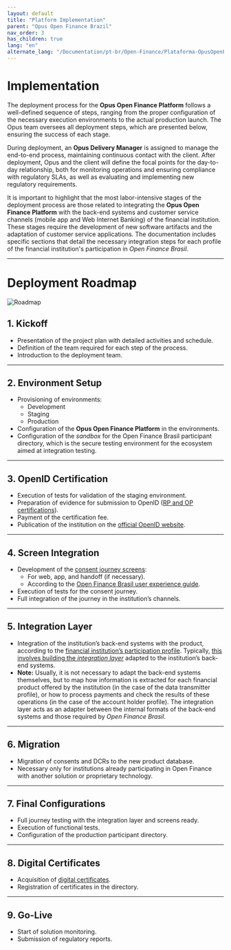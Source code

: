 ```yaml
---
layout: default
title: "Platform Implementation"
parent: "Opus Open Finance Brazil"
nav_order: 3
has_children: true
lang: "en"
alternate_lang: "/Documentation/pt-br/Open-Finance/Plataforma-OpusOpenFinance/Implantação/OOF-Implantação/"
---
```


# Implementation

The deployment process for the **Opus Open Finance Platform** follows a well-defined sequence of steps, ranging from the proper configuration of the necessary execution environments to the actual production launch. The Opus team oversees all deployment steps, which are presented below, ensuring the success of each stage.

During deployment, an **Opus Delivery Manager** is assigned to manage the end-to-end process, maintaining continuous contact with the client. After deployment, Opus and the client will define the focal points for the day-to-day relationship, both for monitoring operations and ensuring compliance with regulatory SLAs, as well as evaluating and implementing new regulatory requirements.

It is important to highlight that the most labor-intensive stages of the deployment process are those related to integrating the **Opus Open Finance Platform** with the back-end systems and customer service channels (mobile app and Web Internet Banking) of the financial institution. These stages require the development of new software artifacts and the adaptation of customer service applications. The documentation includes specific sections that detail the necessary integration steps for each profile of the financial institution's participation in *Open Finance Brasil*.

---

# Deployment Roadmap

![Roadmap][Implementation Roadmap]

## 1. **Kickoff**

- Presentation of the project plan with detailed activities and schedule.
- Definition of the team required for each step of the process.
- Introduction to the deployment team.

---

## 2. **Environment Setup**

- Provisioning of environments:
  - Development
  - Staging
  - Production
- Configuration of the **Opus Open Finance Platform** in the environments.
- Configuration of the *sandbox* for the Open Finance Brasil participant directory, which is the secure testing environment for the ecosystem aimed at integration testing.

---

## 3. **OpenID Certification**

- Execution of tests for validation of the staging environment.
- Preparation of evidence for submission to OpenID ([RP and OP certifications](../../Open-Finance-Brasil/OFB-Certificações.html)).
- Payment of the certification fee.
- Publication of the institution on the [official OpenID website][Site-OpenID].

---

## 4. **Screen Integration**

- Development of the [consent journey screens](../../Open-Finance-Brasil/JornadaConsentimento/OFB-JornadaConsentimento.html):
  - For web, app, and handoff (if necessary).
  - According to the <a href=https://openfinancebrasil.atlassian.net/wiki/spaces/OF/pages/17378535/Guia+de+Experi+ncia+do+Usu+rio target=_blank>Open Finance Brasil user experience guide</a>.
- Execution of tests for the consent journey.
- Full integration of the journey in the institution’s channels.

---

## 5. **Integration Layer**

- Integration of the institution’s back-end systems with the product, according to the [financial institution’s participation profile](../../Open-Finance-Brasil/PerfisOFB/OFB-Perfis.html). Typically, [this involves building the *integration layer*](../Integração/OOF-Integração.html) adapted to the institution’s back-end systems.
- **Note:** Usually, it is not necessary to adapt the back-end systems themselves, but to map how information is extracted for each financial product offered by the institution (in the case of the data transmitter profile), or how to process payments and check the results of these operations (in the case of the account holder profile). The integration layer acts as an adapter between the internal formats of the back-end systems and those required by *Open Finance Brasil*.

---

## 6. **Migration**

- Migration of consents and DCRs to the new product database.
- Necessary only for institutions already participating in Open Finance with another solution or proprietary technology.

---

## 7. **Final Configurations**

- Full journey testing with the integration layer and screens ready.
- Execution of functional tests.
- Configuration of the production participant directory.

---

## 8. **Digital Certificates**

- Acquisition of [digital certificates](../../Open-Finance-Brasil/OFB-Certificações.html).
- Registration of certificates in the directory.

---

## 9. **Go-Live**

- Start of solution monitoring.
- Submission of regulatory reports.

[Site-OpenID]: https://openid.net/certification/#FAPI_OPs
[Implementation Roadmap]: ./images/implantação.png

